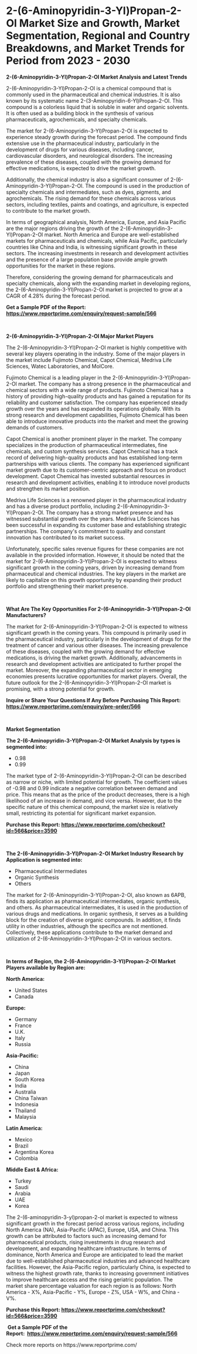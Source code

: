 <p><h1>2-(6-Aminopyridin-3-Yl)Propan-2-Ol Market Size and Growth, Market Segmentation, Regional and Country Breakdowns, and Market Trends for Period from 2023 -  2030</h1></p><p><strong>2-(6-Aminopyridin-3-Yl)Propan-2-Ol Market Analysis and Latest Trends</strong></p>
<p><p>2-(6-Aminopyridin-3-Yl)Propan-2-Ol is a chemical compound that is commonly used in the pharmaceutical and chemical industries. It is also known by its systematic name 2-(3-Aminopyridin-6-Yl)Propan-2-Ol. This compound is a colorless liquid that is soluble in water and organic solvents. It is often used as a building block in the synthesis of various pharmaceuticals, agrochemicals, and specialty chemicals.</p><p>The market for 2-(6-Aminopyridin-3-Yl)Propan-2-Ol is expected to experience steady growth during the forecast period. The compound finds extensive use in the pharmaceutical industry, particularly in the development of drugs for various diseases, including cancer, cardiovascular disorders, and neurological disorders. The increasing prevalence of these diseases, coupled with the growing demand for effective medications, is expected to drive the market growth.</p><p>Additionally, the chemical industry is also a significant consumer of 2-(6-Aminopyridin-3-Yl)Propan-2-Ol. The compound is used in the production of specialty chemicals and intermediates, such as dyes, pigments, and agrochemicals. The rising demand for these chemicals across various sectors, including textiles, paints and coatings, and agriculture, is expected to contribute to the market growth.</p><p>In terms of geographical analysis, North America, Europe, and Asia Pacific are the major regions driving the growth of the 2-(6-Aminopyridin-3-Yl)Propan-2-Ol market. North America and Europe are well-established markets for pharmaceuticals and chemicals, while Asia Pacific, particularly countries like China and India, is witnessing significant growth in these sectors. The increasing investments in research and development activities and the presence of a large population base provide ample growth opportunities for the market in these regions.</p><p>Therefore, considering the growing demand for pharmaceuticals and specialty chemicals, along with the expanding market in developing regions, the 2-(6-Aminopyridin-3-Yl)Propan-2-Ol market is projected to grow at a CAGR of 4.28% during the forecast period.</p></p>
<p><strong>Get a Sample PDF of the Report:&nbsp; <a href="https://www.reportprime.com/enquiry/request-sample/566">https://www.reportprime.com/enquiry/request-sample/566</a></strong></p>
<p>&nbsp;</p>
<p><strong>2-(6-Aminopyridin-3-Yl)Propan-2-Ol Major Market Players</strong></p>
<p><p>The 2-(6-Aminopyridin-3-Yl)Propan-2-Ol market is highly competitive with several key players operating in the industry. Some of the major players in the market include Fujimoto Chemical, Capot Chemical, Medriva Life Sciences, Watec Laboratories, and MolCore.</p><p>Fujimoto Chemical is a leading player in the 2-(6-Aminopyridin-3-Yl)Propan-2-Ol market. The company has a strong presence in the pharmaceutical and chemical sectors with a wide range of products. Fujimoto Chemical has a history of providing high-quality products and has gained a reputation for its reliability and customer satisfaction. The company has experienced steady growth over the years and has expanded its operations globally. With its strong research and development capabilities, Fujimoto Chemical has been able to introduce innovative products into the market and meet the growing demands of customers.</p><p>Capot Chemical is another prominent player in the market. The company specializes in the production of pharmaceutical intermediates, fine chemicals, and custom synthesis services. Capot Chemical has a track record of delivering high-quality products and has established long-term partnerships with various clients. The company has experienced significant market growth due to its customer-centric approach and focus on product development. Capot Chemical has invested substantial resources in research and development activities, enabling it to introduce novel products and strengthen its market position.</p><p>Medriva Life Sciences is a renowned player in the pharmaceutical industry and has a diverse product portfolio, including 2-(6-Aminopyridin-3-Yl)Propan-2-Ol. The company has a strong market presence and has witnessed substantial growth over the years. Medriva Life Sciences has been successful in expanding its customer base and establishing strategic partnerships. The company's commitment to quality and constant innovation has contributed to its market success.</p><p>Unfortunately, specific sales revenue figures for these companies are not available in the provided information. However, it should be noted that the market for 2-(6-Aminopyridin-3-Yl)Propan-2-Ol is expected to witness significant growth in the coming years, driven by increasing demand from pharmaceutical and chemical industries. The key players in the market are likely to capitalize on this growth opportunity by expanding their product portfolio and strengthening their market presence.</p></p>
<p>&nbsp;</p>
<p><strong>What Are The Key Opportunities For 2-(6-Aminopyridin-3-Yl)Propan-2-Ol Manufacturers?</strong></p>
<p><p>The market for 2-(6-Aminopyridin-3-Yl)Propan-2-Ol is expected to witness significant growth in the coming years. This compound is primarily used in the pharmaceutical industry, particularly in the development of drugs for the treatment of cancer and various other diseases. The increasing prevalence of these diseases, coupled with the growing demand for effective medications, is driving the market growth. Additionally, advancements in research and development activities are anticipated to further propel the market. Moreover, the expanding pharmaceutical sector in emerging economies presents lucrative opportunities for market players. Overall, the future outlook for the 2-(6-Aminopyridin-3-Yl)Propan-2-Ol market is promising, with a strong potential for growth.</p></p>
<p><strong>Inquire or Share Your Questions If Any Before Purchasing This Report: <a href="https://www.reportprime.com/enquiry/pre-order/566">https://www.reportprime.com/enquiry/pre-order/566</a></strong></p>
<p>&nbsp;</p>
<p><strong>Market Segmentation</strong></p>
<p><strong>The 2-(6-Aminopyridin-3-Yl)Propan-2-Ol Market Analysis by types is segmented into:</strong></p>
<p><ul><li>0.98</li><li>0.99</li></ul></p>
<p><p>The market type of 2-(6-Aminopyridin-3-Yl)Propan-2-Ol can be described as narrow or niche, with limited potential for growth. The coefficient values of -0.98 and 0.99 indicate a negative correlation between demand and price. This means that as the price of the product decreases, there is a high likelihood of an increase in demand, and vice versa. However, due to the specific nature of this chemical compound, the market size is relatively small, restricting its potential for significant market expansion.</p></p>
<p><strong>Purchase this Report:&nbsp;<a href="https://www.reportprime.com/checkout?id=566&price=3590">https://www.reportprime.com/checkout?id=566&price=3590</a></strong></p>
<p>&nbsp;</p>
<p><strong>The 2-(6-Aminopyridin-3-Yl)Propan-2-Ol Market Industry Research by Application is segmented into:</strong></p>
<p><ul><li>Pharmaceutical Intermediates</li><li>Organic Synthesis</li><li>Others</li></ul></p>
<p><p>The market for 2-(6-Aminopyridin-3-Yl)Propan-2-Ol, also known as 6APB, finds its application as pharmaceutical intermediates, organic synthesis, and others. As pharmaceutical intermediates, it is used in the production of various drugs and medications. In organic synthesis, it serves as a building block for the creation of diverse organic compounds. In addition, it finds utility in other industries, although the specifics are not mentioned. Collectively, these applications contribute to the market demand and utilization of 2-(6-Aminopyridin-3-Yl)Propan-2-Ol in various sectors.</p></p>
<p>&nbsp;</p>
<p><strong>In terms of Region, the 2-(6-Aminopyridin-3-Yl)Propan-2-Ol Market Players available by Region are:</strong></p>
<p>
    <p> <strong> North America: </strong>
        <ul>
            <li>United States</li>
            <li>Canada</li>
        </ul>
        </p> 
    <p> <strong> Europe: </strong>
        <ul>
            <li>Germany</li>
            <li>France</li>
            <li>U.K.</li>
            <li>Italy</li>
            <li>Russia</li>
        </ul>
        </p> 
    <p> <strong> Asia-Pacific: </strong>
        <ul>
            <li>China</li>
            <li>Japan</li>
            <li>South Korea</li>
            <li>India</li>
            <li>Australia</li>
            <li>China Taiwan</li>
            <li>Indonesia</li>
            <li>Thailand</li>
            <li>Malaysia</li>
        </ul>
        </p> 
    <p> <strong> Latin America: </strong>
        <ul>
            <li>Mexico</li>
            <li>Brazil</li>
            <li>Argentina Korea</li>
            <li>Colombia</li>
        </ul>
        </p> 
    <p> <strong> Middle East & Africa: </strong>
        <ul>
            <li>Turkey</li>
            <li>Saudi</li>
            <li>Arabia</li>
            <li>UAE</li>
            <li>Korea</li>
        </ul>
    </p>
    </p>
<p><p>The 2-(6-aminopyridin-3-yl)propan-2-ol market is expected to witness significant growth in the forecast period across various regions, including North America (NA), Asia-Pacific (APAC), Europe, USA, and China. This growth can be attributed to factors such as increasing demand for pharmaceutical products, rising investments in drug research and development, and expanding healthcare infrastructure. In terms of dominance, North America and Europe are anticipated to lead the market due to well-established pharmaceutical industries and advanced healthcare facilities. However, the Asia-Pacific region, particularly China, is expected to witness the highest growth rate, thanks to increasing government initiatives to improve healthcare access and the rising geriatric population. The market share percentage valuation for each region is as follows: North America - X%, Asia-Pacific - Y%, Europe - Z%, USA - W%, and China - V%.</p></p>
<p><strong>Purchase this Report: <a href="https://www.reportprime.com/checkout?id=566&price=3590">https://www.reportprime.com/checkout?id=566&price=3590</a></strong></p>
<p>&nbsp;<strong>Get a Sample PDF of the Report:&nbsp;&nbsp;<a href="https://www.reportprime.com/enquiry/request-sample/566">https://www.reportprime.com/enquiry/request-sample/566</a></strong></p>
<p><strong></strong></p>
<p>Check more reports on https://www.reportprime.com/</p>